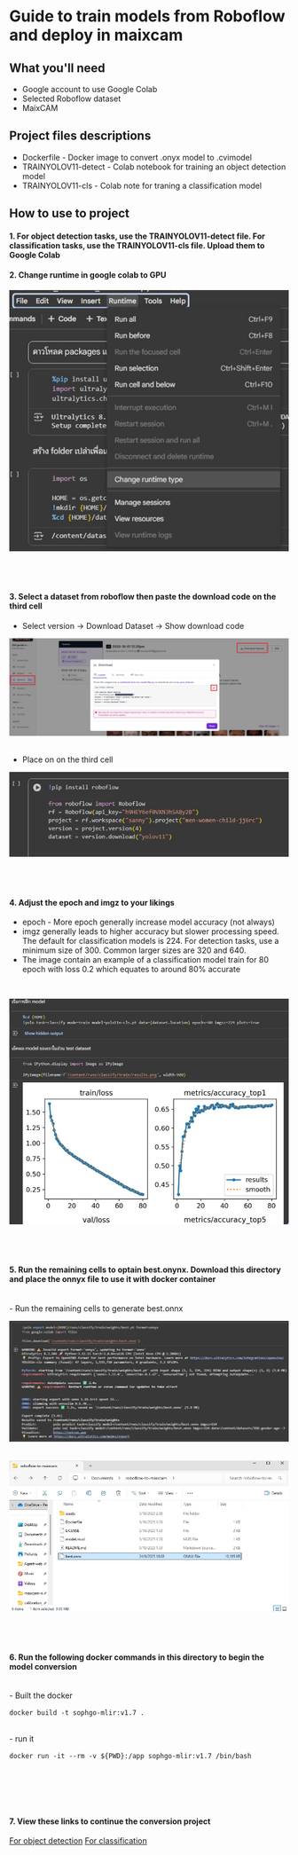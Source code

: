 # Guide to train models from Roboflow and deploy in maixcam
## What you'll need
- Google account to use Google Colab
- Selected Roboflow dataset
- MaixCAM

## Project files descriptions
- Dockerfile - Docker image to convert .onyx model to .cvimodel
- TRAINYOLOV11-detect - Colab notebook for training an object detection model
- TRAINYOLOV11-cls - Colab note for traning a classification model

## How to use to project

#### 1. For object detection tasks, use the TRAINYOLOV11-detect file. For classification tasks, use the TRAINYOLOV11-cls file. Upload them to Google Colab

#### 2. Change runtime in google colab to GPU

![step2](/assets/datatwo.jpg)
<br /><br /><br /><br />

#### 3. Select a dataset from roboflow then paste the download code on the third cell
- Select version -> Download Dataset -> Show download code

![alt text2](assets/3.jpg)
<br /><br />
- Place on on the third cell

![alt text3](/assets/3.1.jpg)
<br /><br /><br /><br />

#### 4. Adjust the epoch and imgz to your likings
- epoch - More epoch generally increase model accuracy (not always)
- imgz generally leads to higher accuracy but slower processing speed. The default for classification models is 224. For detection tasks, use a minimum size of 300. Common larger sizes are 320 and 640.
- The image contain an example of a classification model train for 80 epoch with loss 0.2 which equates to around 80% accurate
<br/>

![alt text](/assets/4.jpg)
<br /><br /><br /><br />

#### 5. Run the remaining cells to optain best.onynx. Download this directory and place the onnyx file to use it with docker container
<br />
- Run the remaining cells to generate best.onnx

![alt text](/assets/5.jpg)
<br /><br />

![alt text](/assets/5.1.jpg)
<br /><br /><br /><br />

#### 6. Run the following docker commands in this directory to begin the model conversion
<br />
- Built the docker

```
docker build -t sophgo-mlir:v1.7 .
```
<br />
- run it

```
docker run -it --rm -v ${PWD}:/app sophgo-mlir:v1.7 /bin/bash
```
<br /><br /><br /><br />

#### 7. View these links to continue the conversion project
[For object detection](https://github.com/San279/Roboflow-to-maixcam/blob/main/README-det.md)
[For classification](https://github.com/San279/Roboflow-to-maixcam/blob/main/README-cls.md)